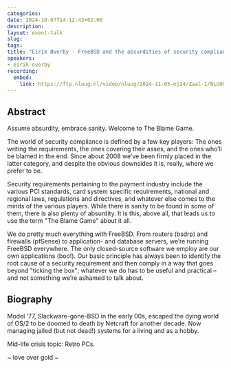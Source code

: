 ```yaml
---
categories:
date: 2024-10-07T14:12:43+02:00
description:
layout: event-talk
slug:
tags:
title: "Eirik Øverby - FreeBSD and the absurdities of security compliance"
speakers:
- eirik-overby
recording:
  embed:
    link: https://ftp.nluug.nl/video/nluug/2024-11-05-nj24/Zaal-1/NLUUG-NJ24-Eirik%c3%98verby-FreeBSDAndTheAbsurditiesOfSecurityCompliance.mkv
---
```


## Abstract

Assume absurdity, embrace sanity. Welcome to The Blame Game.

The world of security compliance is defined by a few key players: The ones writing the requirements, the ones covering their asses, and the ones who’ll be blamed in the end. Since about 2008 we’ve been firmly placed in the latter category, and despite the obvious downsides it is, really, where we prefer to be.

Security requirements pertaining to the payment industry include the various PCI standards, card system specific requirements, national and regional laws, regulations and directives, and whatever else comes to the minds of the various players. While there is sanity to be found in some of them, there is also plenty of absurdity. It is this, above all, that leads us to use the term "The Blame Game" about it all.

We do pretty much everything with FreeBSD. From routers (bsdrp) and firewalls (pfSense) to application- and database servers, we’re running FreeBSD everywhere. The only closed-source software we employ are our own applications (boo!). Our basic principle has always been to identify the root cause of a security requirement and then comply in a way that goes beyond "ticking the box"; whatever we do has to be useful and practical – and not something we’re ashamed to talk about.

## Biography

Model ‘77, Slackware-gone-BSD in the early 00s, escaped the dying world of OS/2 to be doomed to death by Netcraft for another decade. Now managing jailed (but not dead!) systems for a living and as a hobby.

Mid-life crisis topic: Retro PCs.

~ love over gold ~
